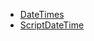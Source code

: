 * [DateTimes](/API/DateTime/DateTimes/README.md)
* [ScriptDateTime](/API/DateTime/ScriptDateTime/README.md)
